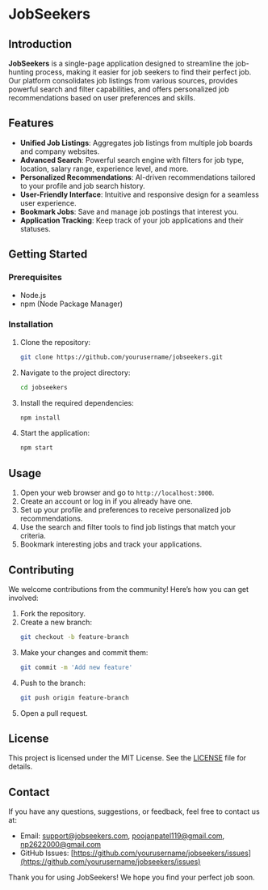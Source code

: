 # JobSeekers

## Introduction
**JobSeekers** is a single-page application designed to streamline the job-hunting process, making it easier for job seekers to find their perfect job. Our platform consolidates job listings from various sources, provides powerful search and filter capabilities, and offers personalized job recommendations based on user preferences and skills.

## Features
- **Unified Job Listings**: Aggregates job listings from multiple job boards and company websites.
- **Advanced Search**: Powerful search engine with filters for job type, location, salary range, experience level, and more.
- **Personalized Recommendations**: AI-driven recommendations tailored to your profile and job search history.
- **User-Friendly Interface**: Intuitive and responsive design for a seamless user experience.
- **Bookmark Jobs**: Save and manage job postings that interest you.
- **Application Tracking**: Keep track of your job applications and their statuses.

## Getting Started
### Prerequisites
- Node.js
- npm (Node Package Manager)

### Installation
1. Clone the repository:
   ```bash
   git clone https://github.com/yourusername/jobseekers.git
   ```
2. Navigate to the project directory:
   ```bash
   cd jobseekers
   ```
3. Install the required dependencies:
   ```bash
   npm install
   ```
4. Start the application:
   ```bash
   npm start
   ```

## Usage
1. Open your web browser and go to `http://localhost:3000`.
2. Create an account or log in if you already have one.
3. Set up your profile and preferences to receive personalized job recommendations.
4. Use the search and filter tools to find job listings that match your criteria.
5. Bookmark interesting jobs and track your applications.

## Contributing
We welcome contributions from the community! Here’s how you can get involved:
1. Fork the repository.
2. Create a new branch:
   ```bash
   git checkout -b feature-branch
   ```
3. Make your changes and commit them:
   ```bash
   git commit -m 'Add new feature'
   ```
4. Push to the branch:
   ```bash
   git push origin feature-branch
   ```
5. Open a pull request.

## License
This project is licensed under the MIT License. See the [LICENSE](LICENSE) file for details.

## Contact
If you have any questions, suggestions, or feedback, feel free to contact us at:
- Email: support@jobseekers.com, poojanpatel119@gmail.com, np2622000@gmail.com
- GitHub Issues: [https://github.com/yourusername/jobseekers/issues](https://github.com/yourusername/jobseekers/issues)

Thank you for using JobSeekers! We hope you find your perfect job soon.
